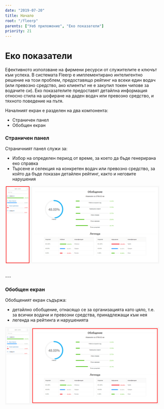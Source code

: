 ```yaml
---
date: "2019-07-20"
title: Начало
root: "/fleerp"
parents: ["Уеб приложение", "Еко показатели"]
priority: 21
---
```


# Еко показатели

Ефективното използване на фирмени ресурси от служителите е ключът към успеха. В системата Fleerp е имплементирано
интелигентно решение на този проблем, предоставящо рейтинг на всеки един водач (или превозно средство, ако клиентът
не е закупил токен чипове за водачите си). Еко показателите предоставят детайлна информация относно стила на
шофиране на даден водач или превозно средство, и тяхното поведение на пътя.

Началният екран е разделен на два компонента:

- Страничен панел
- Обобщен екран

### Страничен панел

Страничният панел служи за:

- Избор на определен период от време, за което да бъде генерирана еко справка
- Търсене и селекция на конкретен водач или превозно средство, за който да бъде показан
  детайлен рейтинг, както и неговите нарушения

![Eco](side-panel-bg.png)

<br>
---

### Обобщен екран

Обобщеният екран съдържа: 

- детайлно обобщение, отнасящо се за организацията като цяло, т.е.
за всички водачи и превозни средства, принадлежащи към нея
- легенда на рейтинга и нарушенията

![Eco](general-screen-bg.png)
